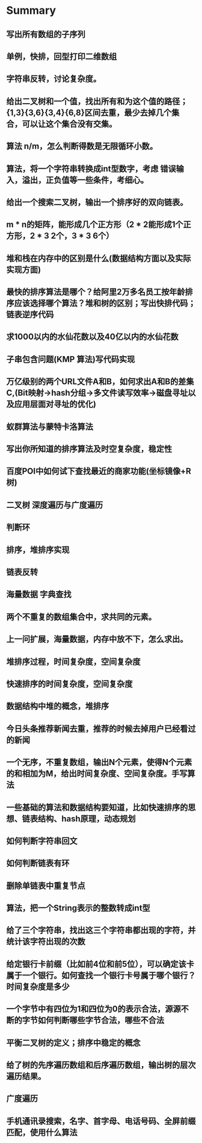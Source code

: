 # Summary
## 写出所有数组的子序列
## 单例，快排，回型打印二维数组
## 字符串反转，讨论复杂度。
## 给出二叉树和一个值，找出所有和为这个值的路径；{1,3}{3,6}{3,4}{6,8}区间去重，最少去掉几个集 合，可以让这个集合没有交集。
## 算法 n/m，怎么判断得数是无限循环小数。
## 算法，将一个字符串转换成int型数字，考虑 错误输入，溢出，正负值等一些条件，考细心。
## 给出一个搜索二叉树，输出一个排序好的双向链表。
## m * n的矩阵，能形成几个正方形（2 * 2能形成1个正方形，2 * 3 2个，3 * 3 6个）
## 堆和栈在内存中的区别是什么(数据结构方面以及实际实现方面)
## 最快的排序算法是哪个？给阿里2万多名员工按年龄排序应该选择哪个算法？堆和树的区别；写出快排代码；链表逆序代码

## 求1000以内的水仙花数以及40亿以内的水仙花数

## 子串包含问题(KMP 算法)写代码实现

## 万亿级别的两个URL文件A和B，如何求出A和B的差集C,(Bit映射->hash分组->多文件读写效率->磁盘寻址以及应用层面对寻址的优化)

## 蚁群算法与蒙特卡洛算法

## 写出你所知道的排序算法及时空复杂度，稳定性

## 百度POI中如何试下查找最近的商家功能(坐标镜像+R树)

## 二叉树 深度遍历与广度遍历

## 判断环
## 排序，堆排序实现
## 链表反转
## 海量数据 字典查找

## 两个不重复的数组集合中，求共同的元素。
## 上一问扩展，海量数据，内存中放不下，怎么求出。

## 堆排序过程，时间复杂度，空间复杂度
## 快速排序的时间复杂度，空间复杂度

## 数据结构中堆的概念，堆排序

## 今日头条推荐新闻去重，推荐的时候去掉用户已经看过的新闻
## 一个无序，不重复数组，输出N个元素，使得N个元素的和相加为M，给出时间复杂度、空间复杂度。手写算法
## 一些基础的算法和数据结构要知道，比如快速排序的思想、链表结构、hash原理，动态规划
## 如何判断字符串回文
## 如何判断链表有环
## 删除单链表中重复节点
## 算法，把一个String表示的整数转成int型
## 给了三个字符串，找出这三个字符串都出现的字符，并统计该字符出现的次数
## 给定银行卡前缀（比如前4位和前5位），可以确定该卡属于一个银行。如何查找一个银行卡号属于哪个银行？时间复杂度是多少
## 一个字节中有四位为1和四位为0的表示合法，源源不断的字节如何判断哪些字节合法，哪些不合法
## 平衡二叉树的定义；排序中稳定的概念
## 给了树的先序遍历数组和后序遍历数组，输出树的层次遍历结果。
## 广度遍历
## 手机通讯录搜索，名字、首字母、电话号码、全屏前缀匹配，使用什么算法


